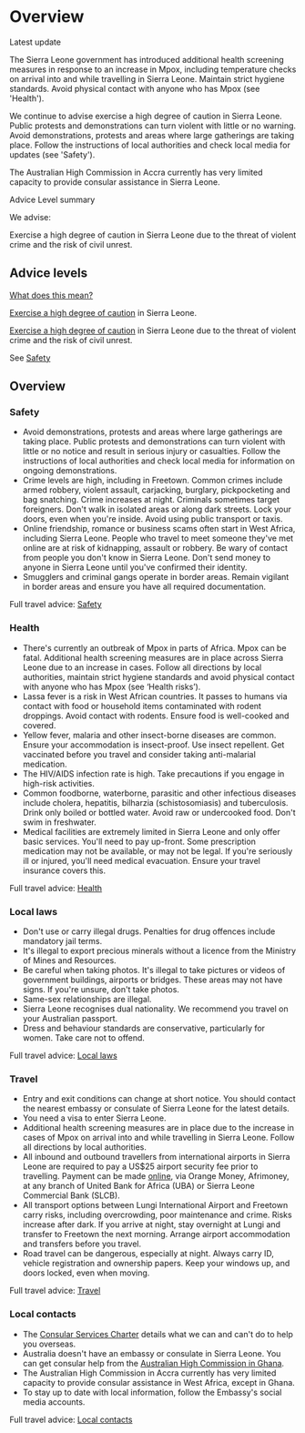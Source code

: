 # Overview

Latest update

The Sierra Leone government has introduced additional health screening measures in response to an increase in Mpox, including temperature checks on arrival into and while travelling in Sierra Leone. Maintain strict hygiene standards. Avoid physical contact with anyone who has Mpox (see 'Health').   
  
We continue to advise exercise a high degree of caution in Sierra Leone. Public protests and demonstrations can turn violent with little or no warning. Avoid demonstrations, protests and areas where large gatherings are taking place. Follow the instructions of local authorities and check local media for updates (see 'Safety').   
  
The Australian High Commission in Accra currently has very limited capacity to provide consular assistance in Sierra Leone.

Advice Level summary

We advise:

Exercise a high degree of caution in Sierra Leone due to the threat of violent crime and the risk of civil unrest.

## Advice levels

[What does this mean?](/before-you-go/travel-advice-explained/)

[Exercise a high degree of caution](https://smartraveller.gov.au/consular-services/travel-advice-explained#level2) in Sierra Leone.

[Exercise a high degree of caution](https://smartraveller.gov.au/consular-services/travel-advice-explained#level2) in Sierra Leone due to the threat of violent crime and the risk of civil unrest.

See [Safety](#safety)

## Overview

### Safety

* Avoid demonstrations, protests and areas where large gatherings are taking place. Public protests and demonstrations can turn violent with little or no notice and result in serious injury or casualties. Follow the instructions of local authorities and check local media for information on ongoing demonstrations.
* Crime levels are high, including in Freetown. Common crimes include armed robbery, violent assault, carjacking, burglary, pickpocketing and bag snatching. Crime increases at night. Criminals sometimes target foreigners. Don't walk in isolated areas or along dark streets. Lock your doors, even when you're inside. Avoid using public transport or taxis.
* Online friendship, romance or business scams often start in West Africa, including Sierra Leone. People who travel to meet someone they've met online are at risk of kidnapping, assault or robbery. Be wary of contact from people you don't know in Sierra Leone. Don't send money to anyone in Sierra Leone until you've confirmed their identity.
* Smugglers and criminal gangs operate in border areas. Remain vigilant in border areas and ensure you have all required documentation.

Full travel advice: [Safety](#safety)

### Health

* There's currently an outbreak of Mpox in parts of Africa. Mpox can be fatal. Additional health screening measures are in place across Sierra Leone due to an increase in cases. Follow all directions by local authorities, maintain strict hygiene standards and avoid physical contact with anyone who has Mpox (see ‘Health risks’).
* Lassa fever is a risk in West African countries. It passes to humans via contact with food or household items contaminated with rodent droppings. Avoid contact with rodents. Ensure food is well-cooked and covered.
* Yellow fever, malaria and other insect-borne diseases are common. Ensure your accommodation is insect-proof. Use insect repellent. Get vaccinated before you travel and consider taking anti-malarial medication.
* The HIV/AIDS infection rate is high. Take precautions if you engage in high-risk activities.
* Common foodborne, waterborne, parasitic and other infectious diseases include cholera, hepatitis, bilharzia (schistosomiasis) and tuberculosis. Drink only boiled or bottled water. Avoid raw or undercooked food. Don't swim in freshwater.
* Medical facilities are extremely limited in Sierra Leone and only offer basic services. You'll need to pay up-front. Some prescription medication may not be available, or may not be legal. If you're seriously ill or injured, you'll need medical evacuation. Ensure your travel insurance covers this.

Full travel advice: [Health](#health)

### Local laws

* Don't use or carry illegal drugs. Penalties for drug offences include mandatory jail terms.
* It's illegal to export precious minerals without a licence from the Ministry of Mines and Resources.
* Be careful when taking photos. It's illegal to take pictures or videos of government buildings, airports or bridges. These areas may not have signs. If you're unsure, don't take photos.
* Same-sex relationships are illegal.
* Sierra Leone recognises dual nationality. We recommend you travel on your Australian passport.
* Dress and behaviour standards are conservative, particularly for women. Take care not to offend.

Full travel advice: [Local laws](#local-laws)

### Travel

* Entry and exit conditions can change at short notice. You should contact the nearest embassy or consulate of Sierra Leone for the latest details.
* You need a visa to enter Sierra Leone.
* Additional health screening measures are in place due to the increase in cases of Mpox on arrival into and while travelling in Sierra Leone. Follow all directions by local authorities.
* All inbound and outbound travellers from international airports in Sierra Leone are required to pay a US$25 airport security fee prior to travelling. Payment can be made [online](https://securipass.sl), via Orange Money, Afrimoney, at any branch of United Bank for Africa (UBA) or Sierra Leone Commercial Bank (SLCB).
* All transport options between Lungi International Airport and Freetown carry risks, including overcrowding, poor maintenance and crime. Risks increase after dark. If you arrive at night, stay overnight at Lungi and transfer to Freetown the next morning. Arrange airport accommodation and transfers before you travel.
* Road travel can be dangerous, especially at night. Always carry ID, vehicle registration and ownership papers. Keep your windows up, and doors locked, even when moving.

Full travel advice: [Travel](#travel)

### Local contacts

* The [Consular Services Charter](https://www.smartraveller.gov.au/consular-services/consular-services-charter) details what we can and can't do to help you overseas.
* Australia doesn't have an embassy or consulate in Sierra Leone. You can get consular help from the [Australian High Commission in Ghana](https://ghana.highcommission.gov.au/acra/contact-us.html).
* The Australian High Commission in Accra currently has very limited capacity to provide consular assistance in West Africa, except in Ghana.
* To stay up to date with local information, follow the Embassy's social media accounts.

Full travel advice: [Local contacts](#local-contacts)